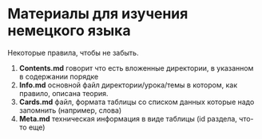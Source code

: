 # Материалы для изучения немецкого языка

Некоторые правила, чтобы не забыть.

1. **Contents.md**  говорит что есть вложенные директории, в указанном в содержании порядке
2. **Info.md** основной файл директории/урока/темы в котором, как правило, описана теория.
3. **Cards.md** файл, формата таблицы со списком данных которые надо запомнить (например, слова)
4. **Meta.md** техническая информация в виде таблицы (id раздела, что-то еще)
